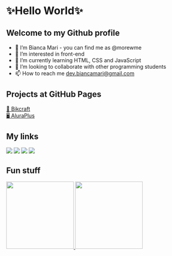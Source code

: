 <header>
  <link rel="stylesheet" href="https://cdn.jsdelivr.net/gh/devicons/devicon@v2.15.1/devicon.min.css">
</header>

# ✨Hello World✨
## Welcome to my Github profile

- 👋 I’m Bianca Mari - you can find me as @morewme
- 👀 I’m interested in front-end
- 🌱 I’m currently learning HTML, CSS and JavaScript          
- 💞️ I’m looking to collaborate with other programming students
- 📫 How to reach me dev.biancamari@gmail.com

## Projects at GitHub Pages
<a href="https://morewme.github.io/bikcraft-main/"> 🚴‍ Bikcraft</a><br>
<a href="https://morewme.github.io/aluraplus/"> 🖥️ AluraPlus</a>


## My links

<div>
<a href="https://twitter.com/devbiancamari" target="_blank"><img src="https://img.shields.io/badge/-Twitter-%230077B5?style=for-the-badge&logo=twitter&logoColor=white"></a>
<a href="https://www.twitch.tv/morewme" target="_blank"><img src="https://img.shields.io/badge/Twitch-9146FF?style=for-the-badge&logo=twitch&logoColor=white" target="_blank"></a>
<a href = "mailto:dev.biancamari@gmail.com"><img src="https://img.shields.io/badge/Gmail-D14836?style=for-the-badge&logo=gmail&logoColor=white" target="_blank"></a>
<a href="https://www.linkedin.com/in/devbiancamari" target="_blank"><img src="https://img.shields.io/badge/-LinkedIn-%230077B5?style=for-the-badge&logo=linkedin&logoColor=white" target="_blank"></a>   
</div>

## Fun stuff
<div>
<a href="https://github.com/morewmw">
<img height="180em" src="https://github-readme-stats.vercel.app/api?username=morewme&show_icons=true&theme=buefy&hide=prs&count_private=true"/>
<img height="180em" src="https://github-readme-stats.vercel.app/api/top-langs/?username=morewme&layout=compact&langs_count=7&theme=buefy"/>
</div>

  

